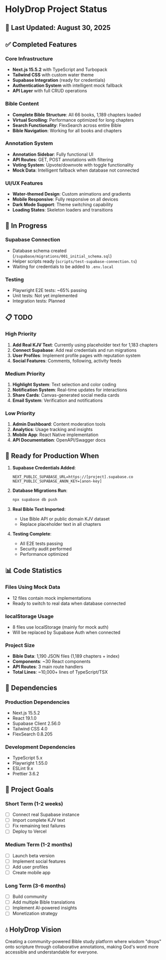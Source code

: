 # HolyDrop Project Status

## 📅 Last Updated: August 30, 2025

## ✅ Completed Features

### Core Infrastructure
- **Next.js 15.5.2** with TypeScript and Turbopack
- **Tailwind CSS** with custom water theme
- **Supabase Integration** (ready for credentials)
- **Authentication System** with intelligent mock fallback
- **API Layer** with full CRUD operations

### Bible Content
- **Complete Bible Structure**: All 66 books, 1,189 chapters loaded
- **Virtual Scrolling**: Performance optimized for long chapters
- **Search Functionality**: FlexSearch across entire Bible
- **Bible Navigation**: Working for all books and chapters

### Annotation System
- **Annotation Sidebar**: Fully functional UI
- **API Routes**: GET, POST annotations with filtering
- **Voting System**: Upvote/downvote with toggle functionality
- **Mock Data**: Intelligent fallback when database not connected

### UI/UX Features
- **Water-themed Design**: Custom animations and gradients
- **Mobile Responsive**: Fully responsive on all devices
- **Dark Mode Support**: Theme switching capability
- **Loading States**: Skeleton loaders and transitions

## 🔄 In Progress

### Supabase Connection
- Database schema created (`/supabase/migrations/001_initial_schema.sql`)
- Helper scripts ready (`scripts/test-supabase-connection.ts`)
- Waiting for credentials to be added to `.env.local`

### Testing
- Playwright E2E tests: ~65% passing
- Unit tests: Not yet implemented
- Integration tests: Planned

## 📋 TODO

### High Priority
1. **Add Real KJV Text**: Currently using placeholder text for 1,183 chapters
2. **Connect Supabase**: Add real credentials and run migrations
3. **User Profiles**: Implement profile pages with reputation system
4. **Social Features**: Comments, following, activity feeds

### Medium Priority
1. **Highlight System**: Text selection and color coding
2. **Notification System**: Real-time updates for interactions
3. **Share Cards**: Canvas-generated social media cards
4. **Email System**: Verification and notifications

### Low Priority
1. **Admin Dashboard**: Content moderation tools
2. **Analytics**: Usage tracking and insights
3. **Mobile App**: React Native implementation
4. **API Documentation**: OpenAPI/Swagger docs

## 🚀 Ready for Production When

1. **Supabase Credentials Added**:
   ```env
   NEXT_PUBLIC_SUPABASE_URL=https://[project].supabase.co
   NEXT_PUBLIC_SUPABASE_ANON_KEY=[anon-key]
   ```

2. **Database Migrations Run**:
   ```bash
   npx supabase db push
   ```

3. **Real Bible Text Imported**:
   - Use Bible API or public domain KJV dataset
   - Replace placeholder text in all chapters

4. **Testing Complete**:
   - All E2E tests passing
   - Security audit performed
   - Performance optimized

## 📊 Code Statistics

### Files Using Mock Data
- 12 files contain mock implementations
- Ready to switch to real data when database connected

### localStorage Usage
- 8 files use localStorage (mainly for mock auth)
- Will be replaced by Supabase Auth when connected

### Project Size
- **Bible Data**: 1,190 JSON files (1,189 chapters + index)
- **Components**: ~30 React components
- **API Routes**: 3 main route handlers
- **Total Lines**: ~10,000+ lines of TypeScript/TSX

## 🔗 Dependencies

### Production Dependencies
- Next.js 15.5.2
- React 19.1.0
- Supabase Client 2.56.0
- Tailwind CSS 4.0
- FlexSearch 0.8.205

### Development Dependencies
- TypeScript 5.x
- Playwright 1.55.0
- ESLint 9.x
- Prettier 3.6.2

## 🎯 Project Goals

### Short Term (1-2 weeks)
- [ ] Connect real Supabase instance
- [ ] Import complete KJV text
- [ ] Fix remaining test failures
- [ ] Deploy to Vercel

### Medium Term (1-2 months)
- [ ] Launch beta version
- [ ] Implement social features
- [ ] Add user profiles
- [ ] Create mobile app

### Long Term (3-6 months)
- [ ] Build community
- [ ] Add multiple Bible translations
- [ ] Implement AI-powered insights
- [ ] Monetization strategy

## 💧 HolyDrop Vision

Creating a community-powered Bible study platform where wisdom "drops" onto scripture through collaborative annotations, making God's word more accessible and understandable for everyone.